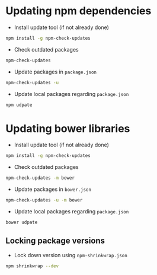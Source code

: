 # Updating npm dependencies

- Install update tool (if not already done)
```sh
npm install -g npm-check-updates
```

- Check outdated packages
```sh
npm-check-updates 
```

- Update packages in `package.json`
```sh
npm-check-updates -u
```

- Update local packages regarding `package.json`
```sh
npm udpate
```

# Updating bower libraries

- Install update tool (if not already done)
```sh
npm install -g npm-check-updates
```

- Check outdated packages
```sh
npm-check-updates -m bower
```

- Update packages in `bower.json`
```sh
npm-check-updates -u -m bower
```

- Update local packages regarding `package.json`
```sh
bower udpate
```

## Locking package versions

- Lock down version using `npm-shrinkwrap.json`
```sh
npm shrinkwrap --dev
```
